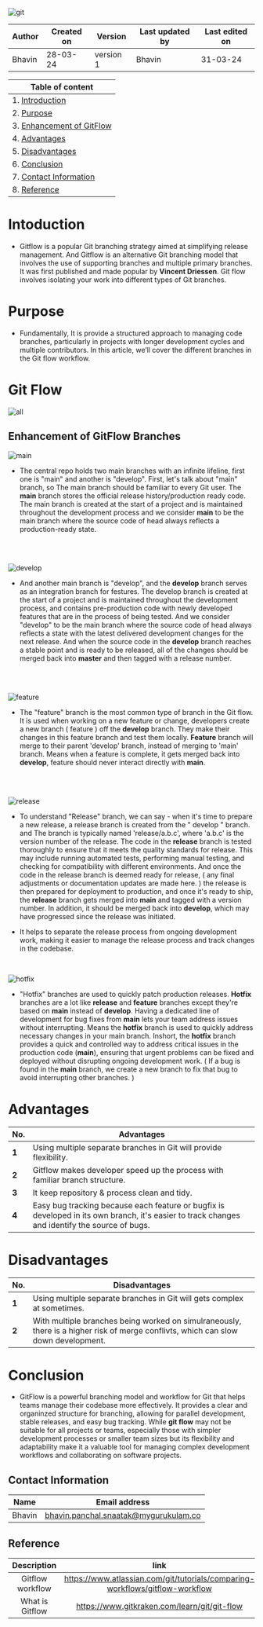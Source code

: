 
![git](https://github.com/Bhavin9969/snaatak_2_md_file/assets/164474264/67aa546c-4643-43ef-8f13-73f8581e1883)

| Author | Created on | Version | Last updated by | Last edited on |
| ------ | ---------- | ------- | --------------- | -------------- |
| Bhavin    | 28-03-24   | version 1 | Bhavin         | 31-03-24       |

| Table of content|
| --------------- |
| 1. [Introduction](#intoduction)
| 2. [Purpose](#purpose)
| 3. [Enhancement of GitFlow](#enhancement-of-gitflow-branches)
| 4. [Advantages](#advantages)
| 5. [Disadvantages](#disadvantages)
| 6. [Conclusion](#conclusion)
| 7. [Contact Information](#contact-information)
| 8. [Reference](#reference)

# Intoduction

- Gitflow is a popular Git branching strategy aimed at simplifying release management. And Gitflow is an alternative Git branching model that involves the use of supporting branches and multiple primary branches. It was first published and made popular by **Vincent Driessen**. Git flow involves isolating your work into different types of Git branches.

# Purpose

- Fundamentally, It is provide a structured approach to managing code branches, particularly in projects with longer development cycles and multiple contributors. In this article, we’ll cover the different branches in the Git flow workflow.

# Git Flow

![all](https://github.com/Bhavin9969/snaatak_2_md_file/assets/164474264/1c265178-1789-469f-8007-c65136478c5f)

## Enhancement of GitFlow Branches
    
![main](https://github.com/Bhavin9969/snaatak_2_md_file/assets/164474264/78beda67-d68c-47dc-b5ed-0e9f35641ddb)


- The central repo holds two main branches with an infinite lifeline, first one is "main" and another is "develop". First, let's talk about "main" branch, so The main branch should be familiar to every Git user. The **main** branch stores the official release history/production ready code. The main branch is created at the start of a project and is maintained throughout the development process and we consider **main** to be the main branch where the source code of head always reflects a production-ready state.
<br>
<br>

![develop](https://github.com/Bhavin9969/snaatak_2_md_file/assets/164474264/c4317f64-9b64-4fd8-8826-1f64ed535328)


- And another main branch is "develop", and the **develop** branch serves as an integration branch for festures. The develop branch is created at the start of a project and is maintained throughout the development process, and contains pre-production code with newly developed features that are in the process of being tested. And we consider "develop" to be the main branch where the source code of head always reflects a state with the latest delivered development changes for the next release. And when the source code in the **develop** branch reaches a stable point and is ready to be released, all of the changes should be merged back into **master** and then tagged with a release number.
<br>
<br>

![feature](https://github.com/Bhavin9969/snaatak_2_md_file/assets/164474264/81a10d79-6e1f-4c87-a034-cf90915361a4)


- The "feature" branch is the most common type of branch in the Git flow. It is used when working on a new feature or change, developers create a new branch ( feature ) off the **develop** branch. They make their changes in this feature branch and test them locally. **Feature** branch will merge to their parent 'develop' branch, instead of merging to 'main' branch. Means when a feature is complete, it gets merged back into **develop**, feature should never interact directly with **main**.
<br>
<br>

![release](https://github.com/Bhavin9969/snaatak_2_md_file/assets/164474264/271f6c6e-eee5-44ec-b904-454320d7d096)

- To understand "Release" branch, we can say - when it's time to prepare a new release, a release branch is created from the " develop " branch. and The branch is typically named 'release/a.b.c', where 'a.b.c' is the version number of the release. The code in the **release** branch is tested thoroughly to ensure that it meets the quality standards for release. This may include running automated tests, performing manual testing, and checking for compatibility with different environments. And once the code in the release branch is deemed ready for release, ( any final adjustments or documentation updates are made here. ) the release is then prepared for deployment to production, and once it's ready to ship, the **release** branch gets merged into **main** and tagged with a version number. In addition, it should be merged back into **develop**, which may have progressed since the release was initiated.

- It helps to separate the release process from ongoing development work, making it easier to manage the release process and track changes in the codebase.
<br>

![hotfix](https://github.com/Bhavin9969/snaatak_2_md_file/assets/164474264/9084b97d-724f-4fc6-b992-f53013a5a2a9)

- "Hotfix" branches are used to quickly patch production releases. **Hotfix** branches are a lot like **release** and **feature** branches except they're based on **main** instead of **develop**. Having a dedicated line of development for bug fixes from **main** lets your team address issues without interrupting. Means the **hotfix** branch is used to quickly address necessary changes in your main branch. Inshort, the **hotfix** branch provides a quick and controlled way to address critical issues in the production code (**main**), ensuring that urgent problems can be fixed and deployed without disrupting ongoing development work. ( If a bug is found in the **main** branch, we create a new branch to fix that bug to avoid interrupting other branches. )



# Advantages
| No.                   | Advantages                                                                                                     |
|---------------------------|-----------------------------------------------------------------------------------------------------------------|
| **1** | Using multiple separate branches in Git will provide flexibility. |
| **2** | Gitflow makes developer speed up the process with familiar branch structure. |
| **3** | It keep repository & process clean and tidy. |
| **4** | Easy bug tracking because each feature or bugfix is developed in its own branch, it's easier to track changes and identify the source of bugs. |

# Disadvantages
| No.                   | Disadvantages                                                                                                     |
|---------------------------|-----------------------------------------------------------------------------------------------------------------|
| **1** | Using multiple separate branches in Git will gets complex at sometimes. |
| **2** | With multiple branches being worked on simulraneously, there is a higher risk of merge conflivts, which can slow down development. |

# Conclusion


- GitFlow is a powerful branching model and workflow for Git that helps teams manage their codebase more effectively. It provides a clear and organinzed structure for branching, allowing for parallel development, stable releases, and easy bug tracking. While **git flow** may not be suitable for all projects or teams, especially those with simpler development processes or smaller team sizes but its flexibility and adaptability make it a valuable tool for managing complex development workflows and collaborating on software projects.

## Contact Information
|Name	|Email address |
| --------------- | -------------- |
|Bhavin|	[bhavin.panchal.snaatak@mygurukulam.co](https://www.gmail.com/)|

## Reference
|Description	|link|
| :---------------: | :--------------: |
| Gitflow workflow | https://www.atlassian.com/git/tutorials/comparing-workflows/gitflow-workflow |
| What is Gitflow | https://www.gitkraken.com/learn/git/git-flow |
